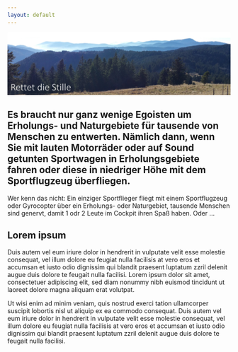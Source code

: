 ```yaml
---
layout: default
---
```

![Intro](assets/images/schwarzwald3.jpg)

## Es braucht nur ganz wenige Egoisten um Erholungs- und Naturgebiete für tausende von Menschen zu entwerten. Nämlich dann, wenn Sie mit lauten Motorräder oder auf Sound getunten Sportwagen in Erholungsgebiete fahren oder diese in niedriger Höhe mit dem Sportflugzeug überfliegen.

Wer kenn das nicht: Ein einziger Sportflieger fliegt mit einem Sportflugzeug oder Gyrocopter über ein Erholungs- oder Naturgebiet, tausende Menschen sind genervt, damit 1 odr 2 Leute im Cockpit ihren Spaß haben. Oder ...

## Lorem ipsum

Duis autem vel eum iriure dolor in hendrerit in vulputate velit esse molestie consequat, vel illum dolore eu feugiat nulla facilisis at vero eros et accumsan et iusto odio dignissim qui blandit praesent luptatum zzril delenit augue duis dolore te feugait nulla facilisi. Lorem ipsum dolor sit amet, consectetuer adipiscing elit, sed diam nonummy nibh euismod tincidunt ut laoreet dolore magna aliquam erat volutpat. 

Ut wisi enim ad minim veniam, quis nostrud exerci tation ullamcorper suscipit lobortis nisl ut aliquip ex ea commodo consequat. Duis autem vel eum iriure dolor in hendrerit in vulputate velit esse molestie consequat, vel illum dolore eu feugiat nulla facilisis at vero eros et accumsan et iusto odio dignissim qui blandit praesent luptatum zzril delenit augue duis dolore te feugait nulla facilisi. 
